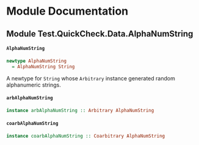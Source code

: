 # Module Documentation

## Module Test.QuickCheck.Data.AlphaNumString

#### `AlphaNumString`

``` purescript
newtype AlphaNumString
  = AlphaNumString String
```

A newtype for `String` whose `Arbitrary` instance generated random
alphanumeric strings.

#### `arbAlphaNumString`

``` purescript
instance arbAlphaNumString :: Arbitrary AlphaNumString
```


#### `coarbAlphaNumString`

``` purescript
instance coarbAlphaNumString :: Coarbitrary AlphaNumString
```




